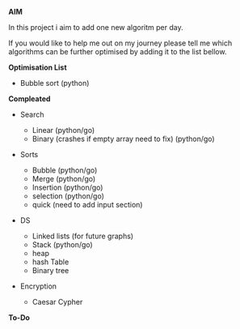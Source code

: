 
**AIM**

In this project i aim to add one new algoritm per day.

If you would like to help me out on my journey please tell me which algorithms can be further optimised by adding it to the list bellow.

**Optimisation List**
- Bubble sort (python)

**Compleated**
- Search
    - Linear (python/go)
    - Binary (crashes if empty array need to fix) (python/go)

- Sorts
    - Bubble (python/go)
    - Merge (python/go)
    - Insertion (python/go)
    - selection (python/go)
    - quick (need to add input section)

- DS
    - Linked lists (for future graphs)
    - Stack (python/go)
    - heap
    - hash Table
    - Binary tree

- Encryption
  - Caesar Cypher

**To-Do**

